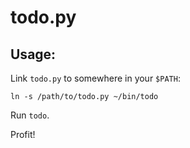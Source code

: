 # todo.py

## Usage:

Link `todo.py` to somewhere in your `$PATH`:

    ln -s /path/to/todo.py ~/bin/todo

Run `todo`.

Profit!
